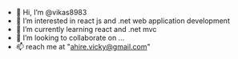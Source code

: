 - 👋 Hi, I’m @vikas8983
- 👀 I’m interested in react js and .net web application development
- 🌱 I’m currently learning react and .net mvc
- 💞️ I’m looking to collaborate on ...
- 📫 reach me at "ahire.vicky@gmail.com"

<!---
vikas8983/vikas8983 is a ✨ special ✨ repository because its `README.md` (this file) appears on your GitHub profile.
You can click the Preview link to take a look at your changes.
--->
